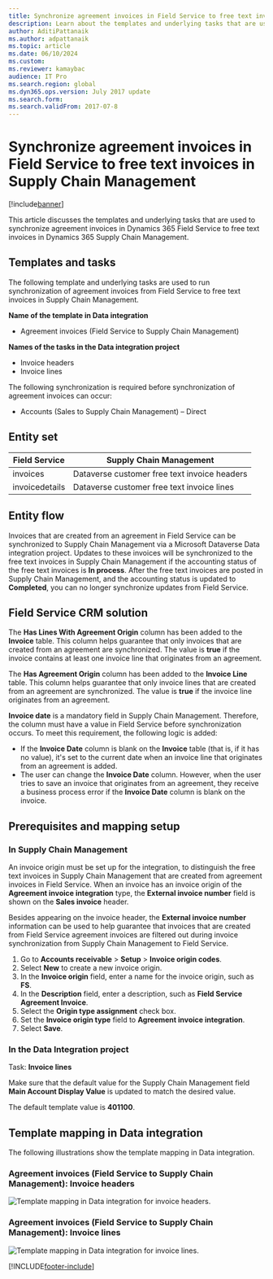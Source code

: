 ```yaml
---
title: Synchronize agreement invoices in Field Service to free text invoices in Supply Chain Management
description: Learn about the templates and underlying tasks that are used to synchronize agreement invoices in Dynamics 365 Field Service.
author: AditiPattanaik
ms.author: adpattanaik
ms.topic: article
ms.date: 06/10/2024
ms.custom:
ms.reviewer: kamaybac
audience: IT Pro
ms.search.region: global
ms.dyn365.ops.version: July 2017 update
ms.search.form: 
ms.search.validFrom: 2017-07-8
---
```


# Synchronize agreement invoices in Field Service to free text invoices in Supply Chain Management

[!include[banner](../../../finance/includes/banner.md)]



This article discusses the templates and underlying tasks that are used to synchronize agreement invoices in Dynamics 365 Field Service to free text invoices in Dynamics 365 Supply Chain Management.

## Templates and tasks

The following template and underlying tasks are used to run synchronization of agreement invoices from Field Service to free text invoices in Supply Chain Management.

**Name of the template in Data integration**

- Agreement invoices (Field Service to Supply Chain Management)

**Names of the tasks in the Data integration project**

- Invoice headers
- Invoice lines

The following synchronization is required before synchronization of agreement invoices can occur:

- Accounts (Sales to Supply Chain Management) – Direct

## Entity set

| Field Service  | Supply Chain Management                 |
|----------------|----------------------------------------|
| invoices       | Dataverse customer free text invoice headers |
| invoicedetails | Dataverse customer free text invoice lines   |

## Entity flow

Invoices that are created from an agreement in Field Service can be synchronized to Supply Chain Management via a Microsoft Dataverse Data integration project. Updates to these invoices will be synchronized to the free text invoices in Supply Chain Management if the accounting status of the free text invoices is **In process**. After the free text invoices are posted in Supply Chain Management, and the accounting status is updated to **Completed**, you can no longer synchronize updates from Field Service.

## Field Service CRM solution

The **Has Lines With Agreement Origin** column has been added to the **Invoice** table. This column helps guarantee that only invoices that are created from an agreement are synchronized. The value is **true** if the invoice contains at least one invoice line that originates from an agreement.

The **Has Agreement Origin** column has been added to the **Invoice Line** table. This column helps guarantee that only invoice lines that are created from an agreement are synchronized. The value is **true** if the invoice line originates from an agreement.

**Invoice date** is a mandatory field in Supply Chain Management. Therefore, the column must have a value in Field Service before synchronization occurs. To meet this requirement, the following logic is added:

- If the **Invoice Date** column is blank on the **Invoice** table (that is, if it has no value), it's set to the current date when an invoice line that originates from an agreement is added.
- The user can change the **Invoice Date** column. However, when the user tries to save an invoice that originates from an agreement, they receive a business process error if the **Invoice Date** column is blank on the invoice.

## Prerequisites and mapping setup

### In Supply Chain Management

An invoice origin must be set up for the integration, to distinguish the free text invoices in Supply Chain Management that are created from agreement invoices in Field Service. When an invoice has an invoice origin of the **Agreement invoice integration** type, the **External invoice number** field is shown on the **Sales invoice** header.

Besides appearing on the invoice header, the **External invoice number** information can be used to help guarantee that invoices that are created from Field Service agreement invoices are filtered out during invoice synchronization from Supply Chain Management to Field Service.

1. Go to **Accounts receivable** \> **Setup** \> **Invoice origin codes**.
2. Select **New** to create a new invoice origin.
3. In the **Invoice origin** field, enter a name for the invoice origin, such as **FS**.
4. In the **Description** field, enter a description, such as **Field Service Agreement Invoice**.
5. Select the **Origin type assignment** check box.
6. Set the **Invoice origin type** field to **Agreement invoice integration**.
7. Select **Save**.

### In the Data Integration project

Task: **Invoice lines**  

Make sure that the default value for the Supply Chain Management field **Main Account Display Value** is updated to match the desired value.

The default template value is **401100**.

## Template mapping in Data integration

The following illustrations show the template mapping in Data integration.

### Agreement invoices (Field Service to Supply Chain Management): Invoice headers

![Template mapping in Data integration for invoice headers.](../../../supply-chain/sales-marketing/media/FSFreeTextInvoice1.png)

### Agreement invoices (Field Service to Supply Chain Management): Invoice lines

![Template mapping in Data integration for invoice lines.](../../../supply-chain/sales-marketing/media/FSFreeTextInvoice2.png)


[!INCLUDE[footer-include](../../../includes/footer-banner.md)]
